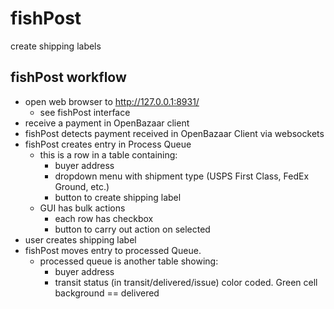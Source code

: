 # fishPost
create shipping labels


## fishPost workflow

* open web browser to http://127.0.0.1:8931/
  * see fishPost interface
* receive a payment in OpenBazaar client
* fishPost detects payment received in OpenBazaar Client via websockets
* fishPost creates entry in Process Queue
  * this is a row in a table containing:
    * buyer address
    * dropdown menu with shipment type (USPS First Class, FedEx Ground, etc.)
    * button to create shipping label
  * GUI has bulk actions
    * each row has checkbox
    * button to carry out action on selected
* user creates shipping label
* fishPost moves entry to processed Queue.
  * processed queue is another table showing:
    * buyer address
    * transit status (in transit/delivered/issue) color coded. Green cell background == delivered
    